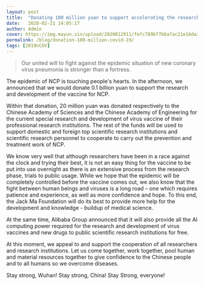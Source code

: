 ```yaml
---
layout: post
title:  "Donating 100 million yuan to support accelerating the research and development of NCP vaccine"
date:   2020-02-21 14:05:17
author: Admin
cover: https://img.mayun.xin/upload/2020012911/fefc789bf7b6a7ac21e16da3cea4ea58.jpg
permalink: /blog/donation-100-million-covid-19/
tags: [2019nCOV]
---
```


> Our united will to fight against the epidemic situation of new coronary virus pneumonia is stronger than a fortress.

The epidemic of NCP is touching people's hearts. In the afternoon, we announced that we would donate 0.1 billion yuan to support the research and development of the vaccine for NCP.

Within that donation, 20 million yuan was donated respectively to the Chinese Academy of Sciences and the Chinese Academy of Engineering for the current special research and development of virus vaccine of their professional research institutions. The rest of the funds will be used to support domestic and foreign top scientific research institutions and scientific research personnel to cooperate to carry out the prevention and treatment work of NCP.

We know very well that although researchers have been in a race against the clock and trying their best, it is not an easy thing for the vaccine to be put into use overnight as there is an extensive process from the research phase, trials to public usage. While we hope that the epidemic will be completely controlled before the vaccine comes out, we also know that the fight between human beings and viruses is a long road – one which requires patience and experience, as well as more confidence and hope. To this end, the Jack Ma Foundation will do its best to provide more help for the development and knowledge - buildup of medical science.

At the same time, Alibaba Group announced that it will also provide all the AI computing power required for the research and development of virus vaccines and new drugs to public scientific research institutions for free.

At this moment, we appeal to and support the cooperation of all researchers and research institutions. Let us come together, work together, pool human and material resources together to give confidence to the Chinese people and to all humans so we overcome diseases.

Stay strong, Wuhan!  Stay strong, China!  Stay Strong, everyone!